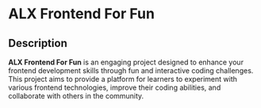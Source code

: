 # ALX Frontend For Fun

## Description

**ALX Frontend For Fun** is an engaging project designed to enhance your frontend development skills through fun and interactive coding challenges. This project aims to provide a platform for learners to experiment with various frontend technologies, improve their coding abilities, and collaborate with others in the community.
